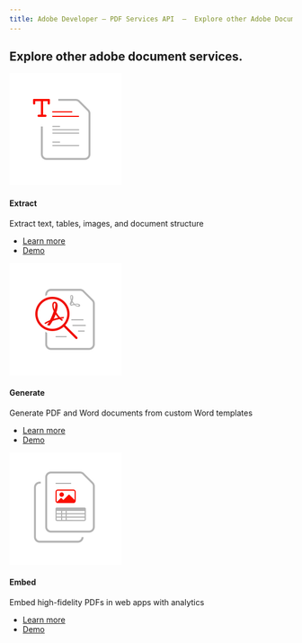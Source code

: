 ```yaml
---
title: Adobe Developer — PDF Services API  —  Explore other Adobe Document services
---
```



<!-- Product Cards Block -->

<TitleBlock slots="heading" theme="light" className="titleBlock-align-left"/>

## Explore other adobe document services.


<ProductCard slots="icon, heading, text, buttons" theme="light" width="33%" />

![CC icon](../images/comprehensive-content-extraction.svg)

#### Extract

Extract text, tables, images, and document structure

* [Learn more](https://www.adobe.io/apis/documentcloud/dcsdk/pdf-extract.html)
* [Demo](https://adobe.io)

<ProductCard slots="icon, heading, text, buttons" theme="light" width="33%" />

![CC icon](../images/high-fidelity.svg)

#### Generate

Generate PDF and Word documents from custom Word templates

* [Learn more](https://www.adobe.io/apis/documentcloud/dcsdk/doc-generation.html)
* [Demo](https://adobe.io)


<ProductCard slots="icon, heading, text, buttons" theme="light" width="33%" />

![CC icon](../images/document-structure-understanding.svg)

#### Embed

Embed high-fidelity PDFs in web apps with analytics

* [Learn more](https://www.adobe.io/apis/documentcloud/dcsdk/pdf-embed.html)
* [Demo](https://adobe.io)
